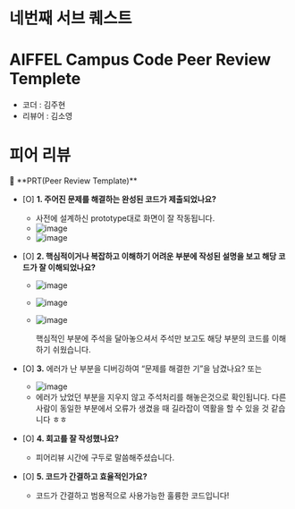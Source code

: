 # 네번째 서브 퀘스트

# AIFFEL Campus Code Peer Review Templete

- 코더 : 김주현
- 리뷰어 : 김소영

# 피어 리뷰
<aside>
🔑 **PRT(Peer Review Template)**

- [O]  **1. 주어진 문제를 해결하는 완성된 코드가 제출되었나요?**
    - 사전에 설계하신 prototype대로 화면이 잘 작동됩니다.
    - ![image](https://github.com/freentour/AIFFEL_quest/assets/169649051/3b6db5df-d5db-4794-aa4e-fae179c20a56)
    - ![image](https://github.com/freentour/AIFFEL_quest/assets/169649051/1dc304f6-6102-4e07-878b-1b1a65f5ac3d)

    
- [O]  **2. 핵심적이거나 복잡하고 이해하기 어려운 부분에 작성된 설명을 보고 해당 코드가 잘 이해되었나요?**
   - ![image](https://github.com/freentour/AIFFEL_quest/assets/169649051/ebe208d7-2d02-4603-b336-54697b6e559e)
   - ![image](https://github.com/freentour/AIFFEL_quest/assets/169649051/b1a3abc9-4ec0-49a6-9d85-355498d178ab)
   - ![image](https://github.com/freentour/AIFFEL_quest/assets/169649051/cb0eb4d5-189f-4021-bad9-d926f53c9c15)

     핵심적인 부분에 주석을 달아놓으셔서 주석만 보고도 해당 부분의 코드를 이해하기 쉬웠습니다.

- [O]  **3.** 에러가 난 부분을 디버깅하여 “문제를 해결한 기”을 남겼나요? 또는
  - ![image](https://github.com/freentour/AIFFEL_quest/assets/169649051/cb752785-eca3-488f-8dba-5edffaf15eff)
  - 에러가 났었던 부분을 지우지 않고 주석처리를 해놓은것으로 확인됩니다.
    다른 사람이 동일한 부분에서 오류가 생겼을 때 길라잡이 역활을 할 수 있을 것 같습니다 ㅎㅎ
        
- [O]  **4. 회고를 잘 작성했나요?**
    - 피어리뷰 시간에 구두로 말씀해주셨습니다.

- [O]  **5. 코드가 간결하고 효율적인가요?**
    - 코드가 간결하고 범용적으로 사용가능한 훌륭한 코드입니다!
    
</aside>
